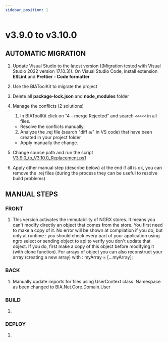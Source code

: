 ```yaml
---
sidebar_position: 1
---
```

# v3.9.0 to v3.10.0

## AUTOMATIC MIGRATION
 
1. Update Visual Studio to the latest version ((Migration tested with Visual Studio 2022 version 17.10.3)). On Visual Studio Code, install extension **ESLint** and **Prettier - Code formatter**
2. Use the BIAToolKit to migrate the project
3. Delete all **package-lock.json** and **node_modules** folder

4. Manage the conflicts (2 solutions)
   1. In BIAToolKit click on "4 - merge Rejected" and search `<<<<<` in all files.  
    * Resolve the conflicts manually.
   2. Analyze the .rej file (search "diff a/" in VS code) that have been created in your project folder
     * Apply manually the change.

5. Change source path and run the script [V3.9.0_to_V3.10.0_Replacement.ps1](./Scripts/V3.9.0_to_V3.10.0_Replacement.ps1)

6. Apply other manual step (describe below) at the end if all is ok, you can remove the .rej files (during the process they can be useful to resolve build problems)

## MANUAL STEPS
### FRONT
1. This version activates the immutability of NGRX stores. It means you can't modify directly an object that comes from the store. You first need to make a copy of it. No error will be shown at compilation if you do, but only at runtime : you should check every part of your application using ngrx select or sending object to api to verify you don't update that object. If you do, first make a copy of this object before modifying it (with clone function). For arrays of object you can also reconstruct your array (creating a new array) with : myArray = [...myArray];

### BACK
1. Manually update imports for files using UserContext class. Namespace as been changed to BIA.Net.Core.Domain.User

### BUILD
1. 

### DEPLOY
1. 